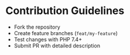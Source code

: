 # Contribution Guidelines

- Fork the repository
- Create feature branches (`feat/my-feature`)
- Test changes with PHP 7.4+
- Submit PR with detailed description